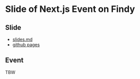 # Slide of Next.js Event on Findy

## Slide

- [slides.md](slides.md)
- [github pages](https://akifumisato.github.io/slide-of-nextjs-on-findy-event/1)

## Event

TBW
